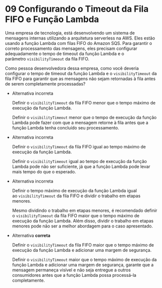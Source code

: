 # 09 Configurando o Timeout da Fila FIFO e Função Lambda

Uma empresa de tecnologia, está desenvolvendo um sistema de mensagens internas utilizando a arquitetura serverless na AWS. Eles estão usando a função Lambda com filas FIFO do Amazon SQS. Para garantir o correto processamento das mensagens, eles precisam configurar adequadamente o tempo de timeout da função Lambda e o parâmetro `visibilityTimeout` da fila FIFO.

Como pessoa desenvolvedora dessa empresa, como você deveria configurar o tempo de timeout da função Lambda e o `visibilityTimeout` da fila FIFO para garantir que as mensagens não sejam retornadas à fila antes de serem completamente processadas?

- Alternativa incorreta
    
    Definir o `visibilityTimeout` da fila FIFO menor que o tempo máximo de execução da função Lambda.
    
    Definir o `visibilityTimeout` menor que o tempo de execução da função Lambda pode fazer com que a mensagem retorne à fila antes que a função Lambda tenha concluído seu processamento.
    
- Alternativa incorreta
    
    Definir o `visibilityTimeout` da fila FIFO igual ao tempo máximo de execução da função Lambda.
    
    Definir o `visibilityTimeout` igual ao tempo de execução da função Lambda pode não ser suficiente, já que a função Lambda pode levar mais tempo do que o esperado.
    
- Alternativa incorreta
    
    Definir o tempo máximo de execução da função Lambda igual ao `visibilityTimeout` da fila FIFO e dividir o trabalho em etapas menores.
    
    Mesmo dividindo o trabalho em etapas menores, é recomendado definir o `visibilityTimeout` da fila FIFO maior que o tempo máximo de execução da função Lambda. Além disso, dividir o trabalho em etapas menores pode não ser a melhor abordagem para o caso apresentado.
    
- Alternativa **correta**
    
    Definir o `visibilityTimeout` da fila FIFO maior que o tempo máximo de execução da função Lambda e adicionar uma margem de segurança.
    
    Definir o `visibilityTimeout` maior que o tempo máximo de execução da função Lambda e adicionar uma margem de segurança, garante que a mensagem permaneça visível e não seja entregue a outros consumidores antes que a função Lambda possa processá-la completamente.